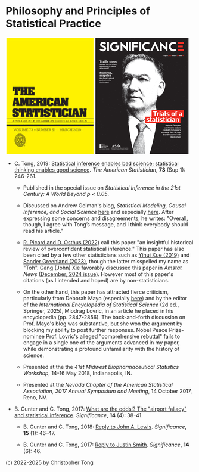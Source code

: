# Philosophy and Principles of Statistical Practice

![American Statistician cover](TASmar2019coverCLN.PNG) ![Significance cover](August-cover-web.png)

- C. Tong, 2019:  [Statistical inference enables bad science; statistical thinking enables good science](https://doi.org/10.1080/00031305.2018.1518264).  *The American Statistician*, **73** (Sup 1): 246-261.  

  - Published in the special issue on *Statistical Inference in the 21st Century: A World Beyond p < 0.05*.
  
  - Discussed on Andrew Gelman's blog, *Statistical Modeling, Causal Inference, and Social Science* [here](https://statmodeling.stat.columbia.edu/2019/09/16/harking-sharking-tharking/) and especially [here](https://statmodeling.stat.columbia.edu/2019/09/17/statistical-inference-enables-bad-science-statistical-thinking-enables-good-science/).  After expressing some concerns and disagreements, he writes:  "Overall, though, I agree with Tong’s message, and I think everybody should read his article."

  - [R. Picard and D. Osthus (2022)](https://www.medrxiv.org/content/10.1101/2022.04.29.22274494v1) call this paper "an insightful historical review of overconfident statistical inference."  This paper has also been cited by a few other statisticians such as [Yihui Xue (2019)](https://slides.yihui.org/2019-ISU-mental.html#43) and [Sander Greenland (2023)](https://onlinelibrary.wiley.com/doi/epdf/10.1111/sjos.12645), though the latter misspelled my name as "Toh".  Gang (John) Xie favorably discussed this paper in *Amstat News* ([December, 2024 issue](https://magazine.amstat.org/blog/2024/12/02/a-practicing-statisticians-plea/)).  However most of this paper's citations (as I intended and hoped) are by non-statisticians.
 
  - On the other hand, this paper has attracted fierce criticism, particularly from Deborah Mayo (especially [here](https://errorstatistics.com/2024/08/26/dont-divorce-statistical-inference-from-statistical-thinking-some-exchanges/)) and by the editor of the *International Encyclopedia of Statistical Science* (2d ed., Springer, 2025), Miodrag Lovric, in an article he placed in his encyclopedia (pp. 2847-2856).  The back-and-forth discussion on Prof. Mayo's blog was substantive, but she won the argument by blocking my ability to post further responses.  Nobel Peace Prize-nominee Prof. Lovric's alleged "comprehensive rebuttal" fails to engage in a single one of the arguments advanced in my paper, while demonstrating a profound unfamiliarity with the history of science.
  
  - Presented at the the *41st Midwest Biopharmaceutical Statistics Workshop*, 14-16 May 2018, Indianapolis, IN.
  
  - Presented at the *Nevada Chapter of the American Statistical Association, 2017 Annual Symposium and Meeting*, 14 October 2017, Reno, NV.


- B. Gunter and C. Tong, 2017:  [What are the odds!?  The "airport fallacy" and statistical inference](https://doi.org/10.1111/j.1740-9713.2017.01057.x).  *Significance*, **14** (4): 38-41.

  - B. Gunter and C. Tong, 2018:  [Reply to John A. Lewis](GunterAndTong_2018replyToLewis.pdf).  *Significance*, **15** (1): 46-47.

  - B. Gunter and C. Tong, 2017:  [Reply to Justin Smith](GunterAndTong_2017replyToSmithextr.pdf). *Significance*, **14** (6): 46.
  

(c) 2022-2025 by Christopher Tong
